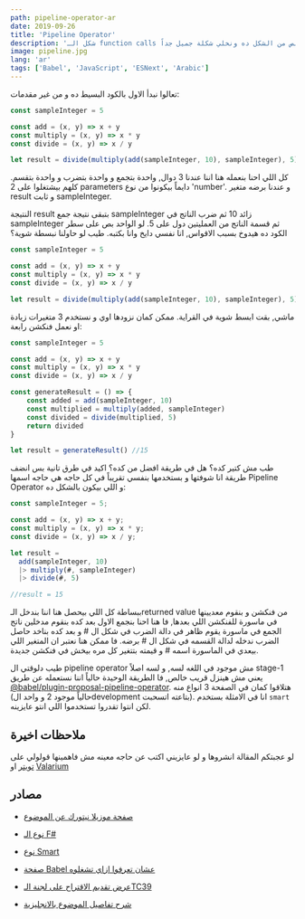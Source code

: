 ```yaml
---
path: pipeline-operator-ar
date: 2019-09-26
title: 'Pipeline Operator'
description: 'شكل الـ function calls لما بيكونوا جوا بعض وحش, النهاردة هنخلص من الشكل ده ونخلي شكلة جميل جداً'
image: pipeline.jpg
lang: 'ar'
tags: ['Babel', 'JavaScript', 'ESNext', 'Arabic']
---
```


تعالوا نبدأ الاول بالكود البسيط ده و من غير مقدمات:

<div dir="ltr">

```javascript
const sampleInteger = 5

const add = (x, y) => x + y
const multiply = (x, y) => x * y
const divide = (x, y) => x / y

let result = divide(multiply(add(sampleInteger, 10), sampleInteger), 5) //15
```

</div>

كل اللي احنا بنعمله هنا اننا عندنا 3 دوال, واحدة بتجمع و واحدة بتضرب و واحدة بتقسم. كلهم بيشتغلوا على 2 parameters دايماً بيكونوا من نوع 'number'. و عندنا برضه متغير result و ثابت sampleInteger.

النتيجة result بتبقى نتيجة جمع sampleInteger زائد 10 ثم ضرب الناتج في sampleInteger ثم قسمة الناتج من العمليتين دول على 5. لو الواحد بص على سطر الكود ده هيدوخ بسبب الاقواس, انا نفسي دايخ وانا بكتبه. طيب لو حاولنا نبسطة شوية؟

<div dir="ltr">

```javascript
const sampleInteger = 5

const add = (x, y) => x + y
const multiply = (x, y) => x * y
const divide = (x, y) => x / y

let result = divide(multiply(add(sampleInteger, 10), sampleInteger), 5) //15
```

</div>

ماشي, بقت ابسط شوية في القراية. ممكن كمان نزودها اوي و نستخدم 3 متغيرات زيادة او نعمل فنكشن رابعة:

<div dir="ltr">

```javascript
const sampleInteger = 5

const add = (x, y) => x + y
const multiply = (x, y) => x * y
const divide = (x, y) => x / y

const generateResult = () => {
	const added = add(sampleInteger, 10)
	const multiplied = multiply(added, sampleInteger)
	const divided = divide(multiplied, 5)
	return divided
}

let result = generateResult() //15
```

</div>

طب مش كتير كده؟ هل في طريقة افضل من كده؟ اكيد في طرق تانية بس انضف طريقة انا شوفتها و بستخدمها بنفسي تقريباً في كل حاجه هي حاجه اسمها Pipeline Operator و اللي بيكون بالشكل ده:

<div dir="ltr">

```javascript
const sampleInteger = 5;

const add = (x, y) => x + y;
const multiply = (x, y) => x * y;
const divide = (x, y) => x / y;

let result =
  add(sampleInteger, 10)
  |> multiply(#, sampleInteger)
  |> divide(#, 5)

//result = 15
```

</div>

ببساطة كل اللي بيحصل هنا اننا بندخل الـreturned value من فنكشن و بنقوم معديينها في ماسورة للفنكشن اللي بعدها, فا هنا احنا بنجمع الاول بعد كده بنقوم مدخلين ناتج الجمع في ماسورة يقوم ظاهر في دالة الضرب في شكل ال # و بعد كده بناخد حاصل الضرب ندخله لدالة القسمه في شكل ال # برضه. فا ممكن هنا نعتبر ان المتغير اللي بيعدي في الماسورة اسمه # و قيمته بتتغير كل مره بيخش في فنكشن جديدة.

طيب دلوقتي ال pipeline operator مش موجود في اللغه لسه, و لسه اصلاً stage-1 يعني مش هينزل قريب خالص, فا الطريقة الوحيدة حالياً اننا نستعمله عن طريق [@babel/plugin-proposal-pipeline-operator](https://babeljs.io/docs/en/babel-plugin-proposal-pipeline-operator). هتلاقوا كمان في الصفحة 3 انواع منه (حالياً موجود 2 و واحد الdevelopment بتاعته اتسحبت). انا في الامثلة بستخدم `smart` لكن انتوا تقدروا تستخدموا اللي انتو عايزينه.

## ملاحظات اخيرة

لو عجبتكم المقالة انشروها و لو عايزيني اكتب عن حاجه معينه مش فاهمينها قولولي على [تويتر](https://twitter.com/Nabil_Tharwat16) او [Valarium](https://discord.gg/xrGAnTg)

## مصادر

- [صفحة موزيلا نيتورك عن الموضوع](https://developer.mozilla.org/en-US/docs/Web/JavaScript/Reference/Operators/Pipeline_operator)

- [نوع الـ F#](https://github.com/valtech-nyc/proposal-fsharp-pipelines/blob/master/README.md)

- [نوع Smart](https://github.com/js-choi/proposal-smart-pipelines/blob/master/readme.md)

- [صفحة Babel عشان تعرفوا ازاي تشغلوه](https://babeljs.io/docs/en/babel-plugin-proposal-pipeline-operator)

- [عرض تقديم الاقتراح على لجنة الـTC39](https://docs.google.com/presentation/d/1eFFRK1wLIazIuK0F6fY974OIDvvWXS890XAMB59PUBA/edit#slide=id.g34fe3d0ed9_0_12)

- [شرح تفاصيل الموضوع بالانجليزية](https://itnext.io/how-to-try-the-javascript-pipeline-operator-today-e3f75eb12cf1)
